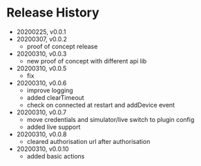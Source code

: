 # Release History

* 20200225, v0.0.1
* 20200307, v0.0.2
	* proof of concept release
* 20200310, v0.0.3
	* new proof of concept with different api lib
* 20200310, v0.0.5
	* fix
* 20200310, v0.0.6
	* improve logging
	* added clearTimeout
	* check on connected at restart and addDevice event
* 20200310, v0.0.7
	* move credentials and simulator/live switch to plugin config
	* added live support
* 20200310, v0.0.8
	* cleared authorisation url after authorisation
* 20200310, v0.0.10
	* added basic actions
